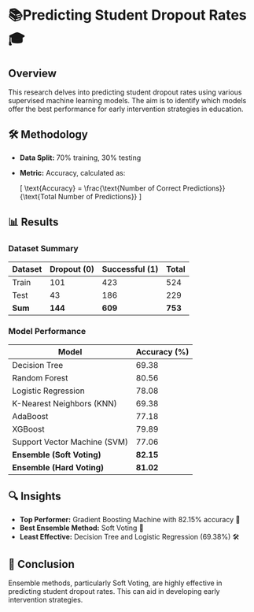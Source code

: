 # 📚Predicting Student Dropout Rates🎓

## Overview
This research delves into predicting student dropout rates using various supervised machine learning models. The aim is to identify which models offer the best performance for early intervention strategies in education.

## 🛠️ Methodology
- **Data Split:** 70% training, 30% testing
- **Metric:** Accuracy, calculated as:
  
  \[ \text{Accuracy} = \frac{\text{Number of Correct Predictions}}{\text{Total Number of Predictions}} \]

## 📊 Results

### Dataset Summary

| Dataset | Dropout (0) | Successful (1) | Total |
|---------|-------------|----------------|-------|
| Train   | 101         | 423            | 524   |
| Test    | 43          | 186            | 229   |
| **Sum** | **144**     | **609**        | **753** |

### Model Performance

| Model                                  | Accuracy (%) |
|----------------------------------------|--------------|
| Decision Tree                          | 69.38        |
| Random Forest                          | 80.56        |
| Logistic Regression                    | 78.08        |
| K-Nearest Neighbors (KNN)               | 69.38        |
| AdaBoost                               | 77.18        |
| XGBoost                                | 79.89        |
| Support Vector Machine (SVM)            | 77.06        |
| **Ensemble (Soft Voting)**              | **82.15**    |
| **Ensemble (Hard Voting)**              | **81.02**    |

## 🔍 Insights
- **Top Performer:** Gradient Boosting Machine with 82.15% accuracy 🎯
- **Best Ensemble Method:** Soft Voting 🤖
- **Least Effective:** Decision Tree and Logistic Regression (69.38%) 🛠️

## 📝 Conclusion
Ensemble methods, particularly Soft Voting, are highly effective in predicting student dropout rates. This can aid in developing early intervention strategies.
